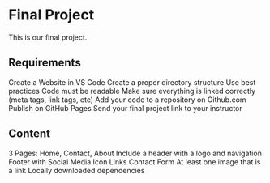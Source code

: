 # Final Project
This is our final project.

## Requirements
Create a Website in VS Code
Create a proper directory structure
Use best practices
Code must be readable
Make sure everything is linked correctly (meta tags, link tags, etc)
Add your code to a repository on Github.com
Publish on GitHub Pages
Send your final project link to your instructor

## Content
3 Pages: Home, Contact, About
Include a header with a logo and navigation
Footer with Social Media Icon Links
Contact Form
At least one image that is a link
Locally downloaded dependencies
